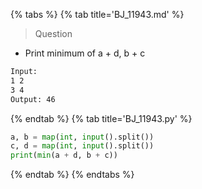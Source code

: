 {% tabs %}
{% tab title='BJ_11943.md' %}

> Question

* Print minimum of a + d, b + c

```txt
Input:
1 2
3 4
Output: 46
```

{% endtab %}
{% tab title='BJ_11943.py' %}

```py
a, b = map(int, input().split())
c, d = map(int, input().split())
print(min(a + d, b + c))
```

{% endtab %}
{% endtabs %}
